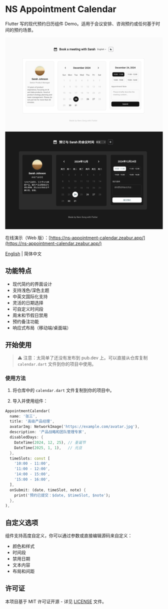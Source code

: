 # NS Appointment Calendar

Flutter 写的现代预约日历组件 Demo。适用于会议安排、咨询预约或任何基于时间的预约场景。

![浅色模式](demo-pic/shot1.png)
![深色模式](demo-pic/shot2.png)

在线演示（Web 版）：[https://ns-appointment-calendar.zeabur.app/](https://ns-appointment-calendar.zeabur.app/)

[English](README.md) | 简体中文

## 功能特点

- 现代简约的界面设计
- 支持浅色/深色主题
- 中英文国际化支持
- 灵活的日期选择
- 可自定义时间段
- 周末和节假日禁用
- 预约备注功能
- 响应式布局（移动端/桌面端）

## 开始使用

> ⚠️ 注意：太简单了还没有发布到 pub.dev 上。可以直接从仓库复制 `calendar.dart` 文件到你的项目中使用。

### 使用方法

1. 将仓库中的 `calendar.dart` 文件复制到你的项目中。

2. 导入并使用组件：

```dart
AppointmentCalendar(
  name: '张三',
  title: '高级产品经理',
  avatarImg: NetworkImage('https://example.com/avatar.jpg'),
  description: '产品战略和团队管理专家',
  disabledDays: {
    DateTime(2024, 12, 25), // 圣诞节
    DateTime(2025, 1, 1),   // 元旦
  },
  timeSlots: const [
    '10:00 - 11:00',
    '11:00 - 12:00',
    '14:00 - 15:00',
    '15:00 - 16:00',
  ],
  onSubmit: (date, timeSlot, note) {
    print('预约已提交：$date, $timeSlot, $note');
  },
),
```

## 自定义选项

组件支持高度自定义，你可以通过参数或直接编辑源码来自定义：

- 颜色和样式
- 时间段
- 禁用日期
- 文本内容
- 布局和间距

## 许可证

本项目基于 MIT 许可证开源 - 详见 [LICENSE](LICENSE) 文件。
